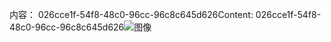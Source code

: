 <span data-ttu-id="ddd4d-101">内容： 026cce1f-54f8-48c0-96cc-96c8c645d626</span><span class="sxs-lookup"><span data-stu-id="ddd4d-101">Content: 026cce1f-54f8-48c0-96cc-96c8c645d626</span></span>![图像](aa8fe10d-500e-454e-b677-307a51a98494.png)
